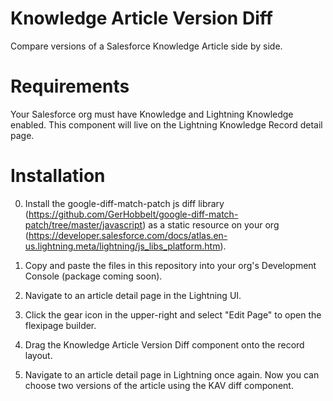 # Knowledge Article Version Diff
Compare versions of a Salesforce Knowledge Article side by side.

# Requirements
Your Salesforce org must have Knowledge and Lightning Knowledge enabled.  This component will live on the Lightning Knowledge Record detail page.

# Installation
0. Install the google-diff-match-patch js diff library (https://github.com/GerHobbelt/google-diff-match-patch/tree/master/javascript) as a static resource on your org (https://developer.salesforce.com/docs/atlas.en-us.lightning.meta/lightning/js_libs_platform.htm).

1. Copy and paste the files in this repository into your org's Development Console (package coming soon).

2. Navigate to an article detail page in the Lightning UI.

3. Click the gear icon in the upper-right and select "Edit Page" to open the flexipage builder.

4. Drag the Knowledge Article Version Diff component onto the record layout.

5. Navigate to an article detail page in Lightning once again.  Now you can choose two versions of the article using the KAV diff component.

